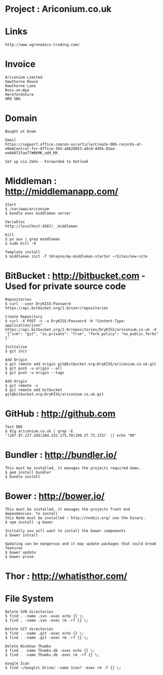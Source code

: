 # Project : Ariconium.co.uk

# Links

    http://www.agronomics-trading.com/

# Invoice

    Ariconium Limited
    Hawthorne House
    Hawthorne Lane
    Ross-on-Wye
    Herefordshire
    HR9 5BG

# Domain

    Bought at Enom

    Email
    https://support.office.com/en-us/article/Create-DNS-records-at-eNomCentral-for-Office-365-a6626053-a9c8-445b-81ee-eeb6672fae77#BKMK_add_MX

    Set up via Zoho - Forwarded to Outlook

# Middleman : http://middlemanapp.com/

    Start
    $ /var/www/ariconium
    $ bundle exec middleman server

    Variables
    http://localhost:4567/__middleman

    Kill
    $ ps aux | grep middleman
    $ sudo kill -9

    Template install
    $ middleman init -T tdreyno/my-middleman-starter ~/Sites/new-site

# BitBucket : http://bitbucket.com - Used for private source code

    Repositories
    $ curl --user DryKISS:Password https://api.bitbucket.org/1.0/user/repositories

    Create Repository
    $ curl -X POST -v -u DryKISS:Password -H "Content-Type: application/json" https://api.bitbucket.org/2.0/repositories/DryKISS/ariconium.co.uk -d '{"scm": "git", "is_private": "true", "fork_policy": "no_public_forks" }'

    Initialise
    $ git init

    Add Origin
    $ git remote add origin git@bitbucket.org:DryKISS/ariconium.co.uk.git
    $ git push -u origin --all
    $ git push -u origin --tags

    Add Origin
    $ git remote -v
    $ git remote add bitbucket git@bitbucket.org:DryKISS/ariconium.co.uk.git

# GitHub : http://github.com

    Test DNS
    $ dig ariconium.co.uk | grep -E '(207.97.227.245|204.232.175.78|199.27.73.133)' || echo "OK"

# Bundler : http://bundler.io/

    This must be installed, it manages the projects required Gems.
    $ gem install bundler
    $ bundle install

# Bower : http://bower.io/

    This must be installed, it manages the projects front end dependencies. To install
    this Node must be installed : http://nodejs.org/ use the binary.
    $ npm install -g bower

    Initially you will want to install the bower components
    $ bower install

    Updating can be dangerous and it may update packages that could break features
    $ bower update
    $ bower prune

# Thor : http://whatisthor.com/

# File System

    Delete SVN directories
    $ find . -name .svn -exec echo {} \;
    $ find . -name .svn -exec rm -rf {} \;

    Delete GIT directories
    $ find . -name .git -exec echo {} \;
    $ find . -name .git -exec rm -rf {} \;

    Delete Windows Thumbs
    $ find . -name Thumbs.db -exec echo {} \;
    $ find . -name Thumbs.db -exec rm -rf {} \;

    Google Icon
    $ find ~/Google\ Drive/ -name Icon? -exec rm -f {} \;
